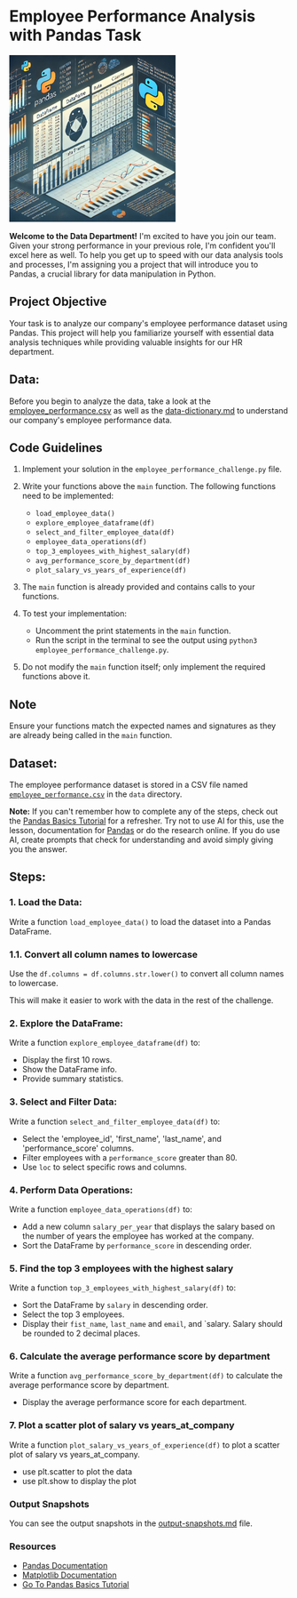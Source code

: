 # Employee Performance Analysis with Pandas Task

<img src="./assets/data-pandas.webp" alt="Pandas Logo" width="300">

**Welcome to the Data Department!** I'm excited to have you join our team. Given your strong performance in your previous role, I'm confident you'll excel here as well. To help you get up to speed with our data analysis tools and processes, I'm assigning you a project that will introduce you to Pandas, a crucial library for data manipulation in Python.

## Project Objective
Your task is to analyze our company's employee performance dataset using Pandas. This project will help you familiarize yourself with essential data analysis techniques while providing valuable insights for our HR department.



## Data:

Before you begin to analyze the data, take a look at the [employee_performance.csv](./data/employee_performance.csv) as well as the [data-dictionary.md](./data/data-dictionary.md) to understand our company's employee performance data.

## Code Guidelines

1. Implement your solution in the `employee_performance_challenge.py` file.

2. Write your functions above the `main` function. The following functions need to be implemented:
   - `load_employee_data()`
   - `explore_employee_dataframe(df)`
   - `select_and_filter_employee_data(df)`
   - `employee_data_operations(df)`
   - `top_3_employees_with_highest_salary(df)`
   - `avg_performance_score_by_department(df)`
   - `plot_salary_vs_years_of_experience(df)`

3. The `main` function is already provided and contains calls to your functions.

4. To test your implementation:
   - Uncomment the print statements in the `main` function.
   - Run the script in the terminal to see the output using `python3 employee_performance_challenge.py`.

5. Do not modify the `main` function itself; only implement the required functions above it.

## Note

Ensure your functions match the expected names and signatures as they are already being called in the `main` function.

## Dataset:

The employee performance dataset is stored in a CSV file named [`employee_performance.csv`](./data/employee_performance.csv) in the `data` directory.

**Note:** If you can't remember how to complete any of the steps, check out the [Pandas Basics Tutorial](https://github.com/jdrichards-pursuit/week-5.1-python-theory) for a refresher. Try not to use AI for this, use the lesson, documentation for [Pandas](https://pandas.pydata.org/docs/) or do the research online. If you do use AI, create prompts that check for understanding and avoid simply giving you the answer.

## Steps:

### 1. Load the Data:

Write a function `load_employee_data()` to load the dataset into a Pandas DataFrame.

### 1.1. Convert all column names to lowercase

Use the `df.columns = df.columns.str.lower()` to convert all column names to lowercase.

This will make it easier to work with the data in the rest of the challenge.

### 2. Explore the DataFrame:

Write a function `explore_employee_dataframe(df)` to:

- Display the first 10 rows.
- Show the DataFrame info.
- Provide summary statistics.

### 3. Select and Filter Data:

Write a function `select_and_filter_employee_data(df)` to:

- Select the 'employee_id', 'first_name', 'last_name', and 'performance_score' columns.
- Filter employees with a `performance_score` greater than 80.
- Use `loc` to select specific rows and columns.

### 4. Perform Data Operations:

Write a function `employee_data_operations(df)` to:

- Add a new column `salary_per_year` that displays the salary based on the number of years the employee has worked at the company.
- Sort the DataFrame by `performance_score` in descending order.


### 5. Find the top 3 employees with the highest salary

Write a function `top_3_employees_with_highest_salary(df)` to:

- Sort the DataFrame by `salary` in descending order.
- Select the top 3 employees.
- Display their `fist_name`, `last_name` and `email`, and `salary. Salary should be rounded to 2 decimal places.


### 6. Calculate the average performance score by department

Write a function `avg_performance_score_by_department(df)` to calculate the average performance score by department.

- Display the average performance score for each department.

### 7. Plot a scatter plot of salary vs years_at_company

Write a function `plot_salary_vs_years_of_experience(df)` to plot a scatter plot of salary vs years_at_company. 

- use plt.scatter to plot the data
- use plt.show to display the plot


### Output Snapshots

You can see the output snapshots in the [output-snapshots.md](./output-snapshots.md) file.

### Resources

- [Pandas Documentation](https://pandas.pydata.org/docs/)
- [Matplotlib Documentation](https://matplotlib.org/stable/users/index.html)
- [Go To Pandas Basics Tutorial](https://github.com/jdrichards-pursuit/week-5.1-python-theory)
